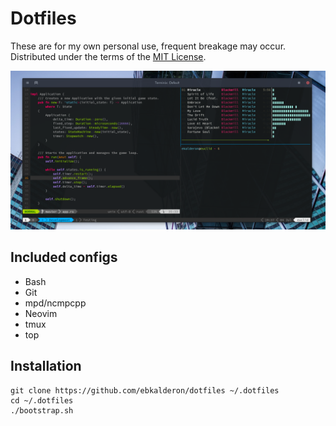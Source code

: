 # Dotfiles

These are for my own personal use, frequent breakage may occur. Distributed
under the terms of the [MIT License](./COPYING).

![Screenshot](./screenshot.png)

## Included configs

* Bash
* Git
* mpd/ncmpcpp
* Neovim
* tmux
* top

## Installation

```
git clone https://github.com/ebkalderon/dotfiles ~/.dotfiles
cd ~/.dotfiles
./bootstrap.sh
```

